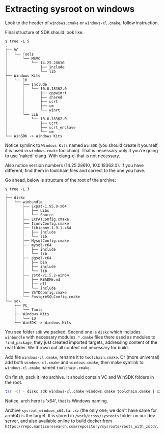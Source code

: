 # Extracting sysroot on windows

Look to the header of `windows.cmake` or `windows-cl.cmake`, follow instruction.

Final structure of SDK should look like:

```
$ tree -L 5
.
├── VC
│   └── Tools
│       └── MSVC
│           └── 14.25.28610
│               ├── include
│               └── lib
├── Windows Kits
│   └── 10
│       ├── Include
│       │   └── 10.0.18362.0
│       │       ├── cppwinrt
│       │       ├── shared
│       │       ├── ucrt
│       │       ├── um
│       │       └── winrt
│       └── Lib
│           └── 10.0.18362.0
│               ├── ucrt
│               ├── ucrt_enclave
│               └── um
└── WinSDK -> Windows Kits
```

Notice symlink to `Windows Kits` named `WinSDK` (you should create it yourself, it is used in `windows.cmake` toolchain).
That is necessary only if you're going to use 'naked' clang. With clang-cl that is not necessary.

Also notice version numbers (14.25.28610, 10.0.18362.0). If you have different, find them in toolchain files and correct to the one you have.

Go ahead, below is structure of the root of the archive:

```
$ tree -L 3
.
├── diskc
│   └── winbundle
│       ├── Expat-1.95.8-x64
│       │   ├── Libs
│       │   └── Source
│       ├── EXPATConfig.cmake
│       ├── IconvConfig.cmake
│       ├── libiconv-1.9.1-x64
│       │   ├── include
│       │   └── lib
│       ├── MysqlConfig.cmake
│       ├── mysql-x64
│       │   ├── include
│       │   └── lib
│       ├── pgsql-x64
│       │   ├── bin
│       │   ├── include
│       │   └── lib
│       ├── zstd-v1.5.2-win64
│       │   ├── README.md
│       │   ├── dll
│       │   └── include
│       ├── ZSTDConfig.cmake
│       └── PostgreSQLConfig.cmake
└── sdk
    ├── VC
    │   └── Tools
    ├── Windows Kits
    │   └── 10
    └── WinSDK -> Windows Kits
```

You see folder `sdk` we packed. Second one is `diskc` which includes `winbundle` with necessary modules. `*.cmake` files there used as modules to `find_package`, they just created imported targets, addressing content of the real folder. We thrown out all content not necessary for build.

Add file `windows-cl.cmake`, rename it to `toolchain.cmake`. Or (more universal) add both `windows-cl.cmake` and `windows.cmake`, then make symlink
to `windows-cl.cmake` named `toolchain.cmake`.

On finish, pack it into archive. It should contain VC and WinSDK folders in the root.

```bash
tar -cf - diskc sdk windows-cl.cmake windows.cmake toolchain.cmake | xz -9 > sysroot_windows_x64.tar.xz
```

Notice, arch here is 'x64', that is Windows naming.

Archive `sysroot_windows_x64.tar.xz` (the only one; we don't have same for arm64) is the target.
It is stored in `/work/cross/sysroots` folder on our dev server, and also available online to build docker
from `https://repo.manticoresearch.com/repository/sysroots/roots_with_zstd/`.